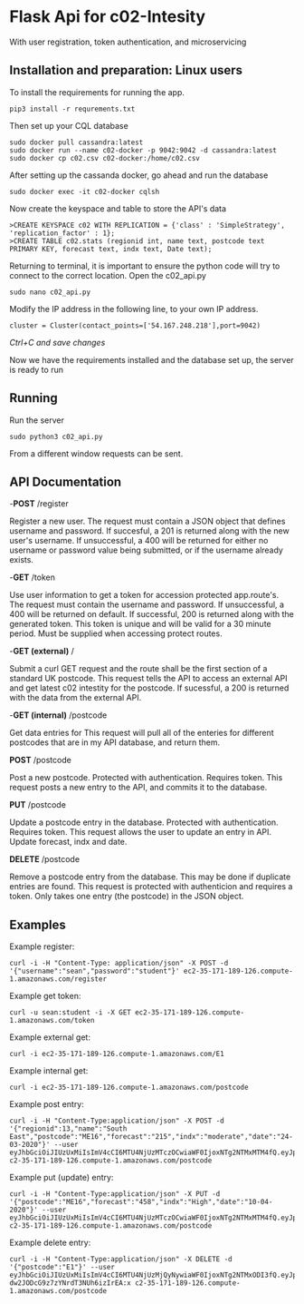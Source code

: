 # **Flask Api for c02-Intesity**

With user registration, token authentication, and microservicing

## Installation and preparation: Linux users

To install the requirements for running the app.

```
pip3 install -r requrements.txt
```

Then set up your CQL database

```
sudo docker pull cassandra:latest
sudo docker run --name c02-docker -p 9042:9042 -d cassandra:latest
sudo docker cp c02.csv c02-docker:/home/c02.csv
```
After setting up the cassanda docker, go ahead and run the database
```
sudo docker exec -it c02-docker cqlsh
```
Now create the keyspace and table to store the API's data

```
>CREATE KEYSPACE c02 WITH REPLICATION = {'class' : 'SimpleStrategy', 'replication_factor' : 1};
>CREATE TABLE c02.stats (regionid int, name text, postcode text PRIMARY KEY, forecast text, indx text, Date text);
```
Returning to terminal, it is important to ensure the python code will try to connect to the correct location.
Open the c02_api.py
```
sudo nano c02_api.py
```
Modify the IP address in the following line, to your own IP address.
```
cluster = Cluster(contact_points=['54.167.248.218'],port=9042)
```
*Ctrl+C and save changes*

Now we have the requirements installed and the database set up, the server is ready to run

## Running

Run the server
```
sudo python3 c02_api.py
```
From a different window requests can be sent.

## API Documentation

-**POST** /register 

Register a new user.
The request must contain a JSON object that defines username and password.
If succesful, a 201 is returned along with the new user's username.
If unsuccessful, a 400 will be returned for either no username or password value
being submitted, or if the username already exists.

-**GET** /token

Use user information to get a token for accession protected app.route's.
The request must contain the username and password.
If unsuccessful, a 400 will be returned on default.
If successful, 200 is returned along with the generated token.
This token is unique and will be valid for a 30 minute period. Must be
supplied when accessing protect routes.

-**GET (external)** /<postcode>

Submit a curl GET request and the route shall be the first section of a standard UK postcode.
This request tells the API to access an external API and get latest c02 intestity for the postcode.
If sucessful, a 200 is returned with the data from the external API.

-**GET (internal)** /postcode

Get data entries for 
This request will pull all of the enteries for different postcodes that are in my API database,
and return them.

**POST** /postcode

Post a new postcode. Protected with authentication. Requires token.
This request posts a new entry to the API, and commits it to the database.

**PUT** /postcode

Update a postcode entry in the database. Protected with authentication. Requires token.
This request allows the user to update an entry in API. Update forecast, indx and date.

**DELETE** /postcode

Remove a postcode entry from the database. This may be done if duplicate entries are found.
This request is protected with authenticion and requires a token. Only takes one entry
(the postcode) in the JSON object.

## Examples

Example register:
```
curl -i -H "Content-Type: application/json" -X POST -d '{"username":"sean","password":"student"}' ec2-35-171-189-126.compute-1.amazonaws.com/register
```

Example get token:
```
curl -u sean:student -i -X GET ec2-35-171-189-126.compute-1.amazonaws.com/token
```

Example external get:
```
curl -i ec2-35-171-189-126.compute-1.amazonaws.com/E1
```

Example internal get:
```
curl -i ec2-35-171-189-126.compute-1.amazonaws.com/postcode
```

Example post entry:
```
curl -i -H "Content-Type:application/json" -X POST -d '{"regionid":13,"name":"South East","postcode":"ME16","forecast":"215","indx":"moderate","date":"24-03-2020"}' --user eyJhbGciOiJIUzUxMiIsImV4cCI6MTU4NjUzMTczOCwiaWF0IjoxNTg2NTMxMTM4fQ.eyJpZCI6Mn0._8NNVOfxgnkcKorjv3x48NUnYqZucuJTEzS6FXcknTsDYcGJlge9QBzIsKOAZPCtBRVOQSVz7QEiQ9rBknP2Ug:x c2-35-171-189-126.compute-1.amazonaws.com/postcode
```

Example put (update) entry:
```
curl -i -H "Content-Type:application/json" -X PUT -d '{"postcode":"ME16","forecast":"458","indx":"High","date":"10-04-2020"}' --user eyJhbGciOiJIUzUxMiIsImV4cCI6MTU4NjUzMTczOCwiaWF0IjoxNTg2NTMxMTM4fQ.eyJpZCI6Mn0._8NNVOfxgnkcKorjv3x48NUnYqZucuJTEzS6FXcknTsDYcGJlge9QBzIsKOAZPCtBRVOQSVz7QEiQ9rBknP2Ug:x c2-35-171-189-126.compute-1.amazonaws.com/postcode
```

Example delete entry:
```
curl -i -H "Content-Type:application/json" -X DELETE -d '{"postcode":"E1"}' --user eyJhbGciOiJIUzUxMiIsImV4cCI6MTU4NjUzMjQyNywiaWF0IjoxNTg2NTMxODI3fQ.eyJpZCI6Mn0.wEWtd3zSZb7efogusUE3JS2qmwW2PB0VbetcNb7jJOTqYo30RZXX7hL_7-dw2JODcG9z7zYNrdT3NUh6izIrEA:x c2-35-171-189-126.compute-1.amazonaws.com/postcode
```
